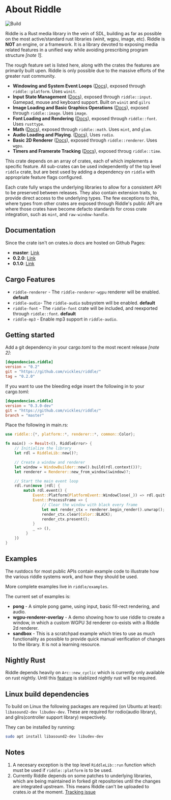 # About Riddle

![Build](https://github.com/vickles/riddle/workflows/Build/badge.svg)

Riddle is a Rust media library in the vein of SDL, building as far as possible
on the most active/standard rust libraries (winit, wgpu, image, etc). Riddle
is **NOT** an engine, or a framework. It is a library devoted to exposing media
related features in a unified way while avoiding prescribing program structure
_[note 1]_.

The rough feature set is listed here, along with the crates the features are
primarily built upen. Riddle is only possible due to the massive efforts of the
greater rust community.

* **Windowing and System Event Loops**
    ([Docs](https://vickles.github.io/riddle/0.1.0/riddle_platform_winit)),
    exposed through `riddle::platform`. Uses `winit`.
* **Input State Management**
    ([Docs](https://vickles.github.io/riddle/0.1.0/riddle_input)),
    exposed through `riddle::input`. Gamepad, mouse and keyboard support.
    Built on `winit` and `gilrs`
* **Image Loading and Basic Graphics Operations**
    ([Docs](https://vickles.github.io/riddle/0.1.0/riddle_image)),
    exposed through `riddle::image`. Uses `image`.
* **Font Loading and Rendering**
    ([Docs](https://vickles.github.io/riddle/0.1.0/riddle_font)),
    exposed through `riddle::font`. Uses `rusttype`.
* **Math**
    ([Docs](https://vickles.github.io/riddle/0.1.0/riddle_math)),
    exposed through `riddle::math`. Uses `mint`, and `glam`.
* **Audio Loading and Playing**.
    ([Docs](https://vickles.github.io/riddle/0.1.0/riddle_audio)),
    Uses `rodio`.
* **Basic 2D Renderer**
    ([Docs](https://vickles.github.io/riddle/0.1.0/riddle_renderer_wgpu)),
    exposed through `riddle::renderer`. Uses `wgpu`.
* **Timers and Framerate Tracking**
    ([Docs](https://vickles.github.io/riddle/0.1.0/riddle_time)),
    exposed throug `riddle::time`.

This crate depends on an array of crates, each of which implements a specific
feature. All sub-crates can be used independently of the top level `riddle`
crate, but are best used by adding a dependency on `riddle` with appropriate
feature flags configured.

Each crate fully wraps the underlying libraries to allow for a consistent API
to be preserved between releases. They also contain extension traits, to
provide direct access to the underlying types. The few exceptions to this,
where types from other crates are exposed through Riddle's public API are
where those crates have become defacto standards for cross crate integration,
such as `mint`, and `raw-window-handle`.

## Documentation

Since the crate isn't on crates.io docs are hosted on Github Pages:

* **master**: [Link](https://vickles.github.io/riddle/master/riddle)
* **0.2.0**: [Link](https://vickles.github.io/riddle/0.2.0/riddle)
* **0.1.0**: [Link](https://vickles.github.io/riddle/0.1.0/riddle)

## Cargo Features

* `riddle-renderer` - The `riddle-renderer-wgpu` renderer will be enabled. **default**
* `riddle-audio`- The `riddle-audio` subsystem will be enabled. **default**
* `riddle-font` - The `riddle-font` crate will be included, and reexported through `riddle::font`.  **default**
* `riddle-mp3` - Enable mp3 support in `riddle-audio`.

## Getting started

Add a git dependency in your cargo.toml to the most recent release _[note 2]_:

```toml
[dependencies.riddle]
version = "0.2"
git = "https://github.com/vickles/riddle/"
tag = "0.2.0"
```

If you want to use the bleeding edge insert the following in to your cargo.toml:

```toml
[dependencies.riddle]
version = "0.3.0-dev"
git = "https://github.com/vickles/riddle/"
branch = "master"
```

Place the following in main.rs:

```rust
use riddle::{*, platform::*, renderer::*, common::Color};

fn main() -> Result<(), RiddleError> {
    // Initialize the library
    let rdl = RiddleLib::new()?;

    // Create a window and renderer
    let window = WindowBuilder::new().build(rdl.context())?;
    let renderer = Renderer::new_from_window(&window)?;

    // Start the main event loop
    rdl.run(move |rdl| {
        match rdl.event() {
            Event::Platform(PlatformEvent::WindowClose(_)) => rdl.quit(),
            Event::ProcessFrame => {
                // Clear the window with black every frame
                let mut render_ctx = renderer.begin_render().unwrap();
                render_ctx.clear(Color::BLACK);
                render_ctx.present();
            }
            _ => (),
         }
    })
}
```

## Examples

The rustdocs for most public APIs contain example code to illustrate how the
various riddle systems work, and how they should be used.

More complete examples live in `riddle/examples`.

The current set of examples is:

* **pong** - A simple pong game, using input, basic fill-rect rendering, and audio.
* **wgpu-renderer-overlay** - A demo showing how to use riddle to create a window, in
    which a custom WGPU 3d renderer co-exists with a Riddle 2d renderer.
* **sandbox** - This is a scratchpad example which tries to use as much functionality
    as possible to provide quick manual verification of changes to the library. It is
    not a learning resource.

## Nightly Rust

Riddle depends heavily on `Arc::new_cyclic` which is currently only available
on rust nightly. Until this [feature](https://github.com/rust-lang/rust/issues/75861)
is stablized nightly rust will be required.

## Linux build dependencies

To build on Linux the following packages are required (on Ubuntu at least):
`libasound2-dev libudev-dev`. These are required for rodio(audio library), and gilrs(controller
support library) respectively.

They can be installed by running:

```bash
sudo apt install libasound2-dev libudev-dev
```

## Notes

1. A necesary exception is the top level `RiddleLib::run` function which must be
   used if `riddle::platform` is to be used.
2. Currently Riddle depends on some patches to underlying libraries, which are
   being maintained in forked git repositories until the changes are
   integrated upstream. This means Riddle can't be uploaded to crates.io at
   the moment. [Tracking issue](https://github.com/vickles/riddle/issues/23)
